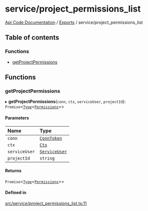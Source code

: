 # service/project\_permissions\_list
 
[Api Code Documentation](../README.md) / [Exports](../modules.md) / service/project\_permissions\_list

## Table of contents

### Functions

- [getProjectPermissions](service_project_permissions_list.md#getprojectpermissions)

## Functions

### getProjectPermissions

▸ **getProjectPermissions**(`conn`, `ctx`, `serviceUser`, `projectId`): `Promise`\<[`Type`](result.md#type)\<[`Permissions`](service_domain_permissions.md#permissions)\>\>

#### Parameters

| Name | Type |
| :------ | :------ |
| `conn` | [`ConnToken`](service_conn.md#conntoken) |
| `ctx` | [`Ctx`](../interfaces/lib_ctx.Ctx.md) |
| `serviceUser` | [`ServiceUser`](../interfaces/service_domain_organization_service_user.ServiceUser.md) |
| `projectId` | `string` |

#### Returns

`Promise`\<[`Type`](result.md#type)\<[`Permissions`](service_domain_permissions.md#permissions)\>\>

#### Defined in

[src/service/project_permissions_list.ts:11](https://github.com/openkfw/TruBudget/blob/26ade46/api/src/service/project_permissions_list.ts#L11)
